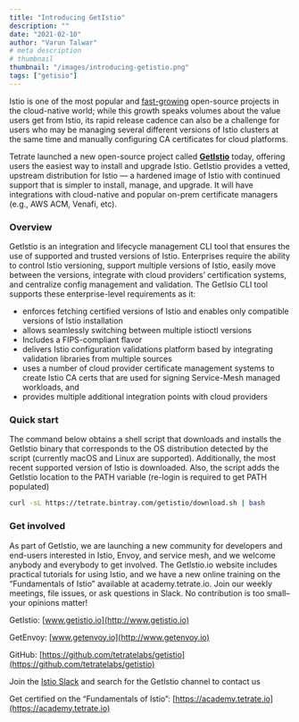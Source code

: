 ```yaml
---
title: "Introducing GetIstio"
description: ""
date: "2021-02-10"
author: "Varun Talwar"
# meta description
# thumbnail
thumbnail: "/images/introducing-getistio.png"
tags: ["getisio"]
---
```

Istio is one of the most popular and [fast-growing](https://octoverse.github.com/2019/) open-source projects in the cloud-native world; while this growth speaks volumes about the value users get from Istio, its rapid release cadence can also be a challenge for users who may be managing several different versions of Istio clusters at the same time and manually configuring CA certificates for cloud platforms.

Tetrate launched a new open-source project called [**GetIstio**](http://www.getistio.io) today, offering users the easiest way to install and upgrade Istio. GetIstio provides a vetted, upstream distribution for Istio — a hardened image of Istio with continued support that is simpler to install, manage, and upgrade. It will have integrations with cloud-native and popular on-prem certificate managers (e.g., AWS ACM, Venafi, etc).

### Overview

GetIstio is an integration and lifecycle management CLI tool that ensures the use of supported and trusted versions of Istio. Enterprises require the ability to control Istio versioning, support multiple versions of Istio, easily move between the versions, integrate with cloud providers’ certification systems, and centralize config management and validation. The GetIsio CLI tool supports these enterprise-level requirements as it:

*   enforces fetching certified versions of Istio and enables only compatible versions of Istio installation
*   allows seamlessly switching between multiple istioctl versions
*   Includes a FIPS-compliant flavor
*   delivers Istio configuration validations platform based by integrating validation libraries from multiple sources
*   uses a number of cloud provider certificate management systems to create Istio CA certs that are used for signing Service-Mesh managed workloads, and
*   provides multiple additional integration points with cloud providers

### Quick start

The command below obtains a shell script that downloads and installs the GetIstio binary that corresponds to the OS distribution detected by the script (currently macOS and Linux are supported). Additionally, the most recent supported version of Istio is downloaded. Also, the script adds the GetIstio location to the PATH variable (re-login is required to get PATH populated)

```bash
curl -sL https://tetrate.bintray.com/getistio/download.sh | bash
```
### Get involved

As part of GetIstio, we are launching a new community for developers and end-users interested in Istio, Envoy, and service mesh, and we welcome anybody and everybody to get involved. The GetIstio.io website includes practical tutorials for using Istio, and we have a new online training on the “Fundamentals of Istio” available at academy.tetrate.io. Join our weekly meetings, file issues, or ask questions in Slack. No contribution is too small– your opinions matter!

GetIstio: [www.getistio.io](http://www.getistio.io)

GetEnvoy: [www.getenvoy.io](http://www.getenvoy.io)

GitHub: [https://github.com/tetratelabs/getistio](https://github.com/tetratelabs/getistio)

Join the [Istio Slack](https://istio.slack.com/) and search for the GetIstio channel to contact us

Get certified on the “Fundamentals of Istio”: [https://academy.tetrate.io](https://academy.tetrate.io)
